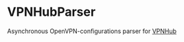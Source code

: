 # VPNHubParser
Asynchronous OpenVPN-configurations parser for [VPNHub](https://www.vpnhub.me/en/all-open-vpn-list.html)
